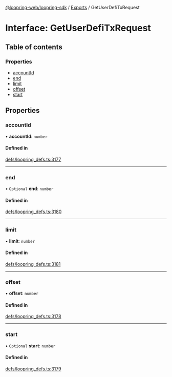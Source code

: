 [@loopring-web/loopring-sdk](../README.md) / [Exports](../modules.md) / GetUserDefiTxRequest

# Interface: GetUserDefiTxRequest

## Table of contents

### Properties

- [accountId](GetUserDefiTxRequest.md#accountid)
- [end](GetUserDefiTxRequest.md#end)
- [limit](GetUserDefiTxRequest.md#limit)
- [offset](GetUserDefiTxRequest.md#offset)
- [start](GetUserDefiTxRequest.md#start)

## Properties

### accountId

• **accountId**: `number`

#### Defined in

[defs/loopring_defs.ts:3177](https://github.com/Loopring/loopring_sdk/blob/6d0be7c/src/defs/loopring_defs.ts#L3177)

___

### end

• `Optional` **end**: `number`

#### Defined in

[defs/loopring_defs.ts:3180](https://github.com/Loopring/loopring_sdk/blob/6d0be7c/src/defs/loopring_defs.ts#L3180)

___

### limit

• **limit**: `number`

#### Defined in

[defs/loopring_defs.ts:3181](https://github.com/Loopring/loopring_sdk/blob/6d0be7c/src/defs/loopring_defs.ts#L3181)

___

### offset

• **offset**: `number`

#### Defined in

[defs/loopring_defs.ts:3178](https://github.com/Loopring/loopring_sdk/blob/6d0be7c/src/defs/loopring_defs.ts#L3178)

___

### start

• `Optional` **start**: `number`

#### Defined in

[defs/loopring_defs.ts:3179](https://github.com/Loopring/loopring_sdk/blob/6d0be7c/src/defs/loopring_defs.ts#L3179)
